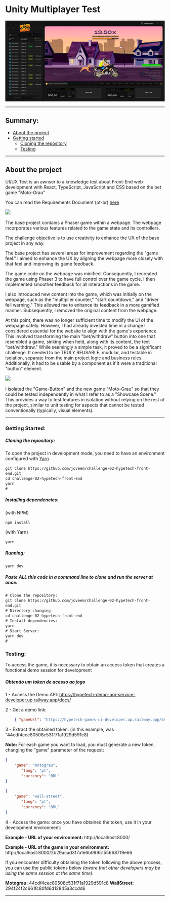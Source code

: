 #  Unity Multiplayer Test

<img src="documentation/readme/screenshots/scr-01-moto-grau-01.png">

---
## Summary:

- [About the project](#about-the-project)
- [Getting started](#getting-started)
    - [Cloning the repository](#cloning-the-repository)
    - [Testing](#testing)

---

## About the project

UI/UX Test is an awnser to a knowledge test about Front-End web development with React, TypeScript, JavaScript and CSS based on the bet game "Moto-Grau"

You can read the Requirements Document (pt-br) [here]([documentation/documents/requirements-pt-br.jpg](https://github.com/hypetechgames/frontend-challenge))

<img src="documentation/readme/gifs/hypetech-moto-grau-01.gif">

The base project contains a Phaser game within a webpage. The webpage incorporates various features related to the game state and its controllers.

The challenge objective is to use creativity to enhance the UX of the base project in any way.

The base project has several areas for improvement regarding the "game feel." I aimed to enhance the UX by aligning the webpage more closely with that feel and improving its game feedback.

The game code on the webpage was minified. Consequently, I recreated the game using Phaser 3 to have full control over the game cycle. I then implemented smoother feedback for all interactions in the game.

I also introduced new content into the game, which was initially on the webpage, such as the "multiplier counter," "start countdown," and "driver fell warning." This allowed me to enhance its feedback in a more gamified manner. Subsequently, I removed the original content from the webpage.

At this point, there was no longer sufficient time to modify the UI of the webpage safely. However, I had already invested time in a change I considered essential for the website to align with the game's experience. This involved transforming the main "bet/withdraw" button into one that resembled a game, sinking when held, along with its content, the text "bet/withdraw." While seemingly a simple task, it proved to be a significant challenge. It needed to be TRULY REUSABLE, modular, and testable in isolation, separate from the main project logic and business rules. Additionally, it had to be usable by a component as if it were a traditional "button" element.

<img src="documentation/readme/gifs/hypetech-moto-grau-02.gif">

I isolated the "Game-Button" and the new game "Moto-Grau" so that they could be tested independently in what I refer to as a "Showcase Scene." This provides a way to test features in isolation without relying on the rest of the project, similar to unit testing for aspects that cannot be tested conventionally (typically, visual elements).


---

### Getting Started:

##### Cloning the repository:

To open the project in development mode, you need to have an environment configured with [Yarn](https://yarnpkg.com/getting-started/install)


``` 
git clone https://github.com/joveem/challenge-02-hypetech-front-end.git
cd challenge-02-hypetech-front-end
yarn
#
```

##### Installing dependencies:

(with NPM)

``` 
npm install
```
(with Yarn)

``` 
yarn
```

##### Running:

```
yarn dev
```

##### Paste ALL this code in a command line to clone and run the server at once:

``` 
# Clone the repository:
git clone https://github.com/joveem/challenge-02-hypetech-front-end.git
# Directory changing
cd challenge-02-hypetech-front-end
# Install dependencies:
yarn
# Start Server:
yarn dev
#
```

### Testing:

To access the game, it is necessary to obtain an access token that creates a functional demo session for development

##### Obtendo um token de acesso ao jogo

1 - Access the Demo API: https://hypetech-demo-api-service-developer.up.railway.app/docs/

2 - Get a demo link:

```json
	{ "gameUrl": "https://hypetech-games-ui-developer.up.railway.app/44cdf4cec80508c531f71a1929d591c8" }
```

3 - Extract the obtained token: (in this example, was "44cdf4cec80508c531f71a1929d591c8)



**Note:** For each game you want to load, you must generate a new token, changing the "game" parameter of the request:

 ```json
 {
	 "game": "motograu",
		"lang": "pt",
		"currency": "BRL"
 }
```

 ```json
 {
	 "game": "wall-street",
		"lang": "pt",
		"currency": "BRL"
 }
```

4 - Access the game: once you have obtained the token, use it in your development environment:

**Example - URL of your environment:** http://localhost:8000/

**Example - URL of the game in your environment:** http://localhost:8000/2b29acad3f7a1e6b0995155668719e66

If you encounter difficulty obtaining the token following the above process, you can use the public tokens below *(aware that other developers may be using the same session at the same time)*:

**Motograu:** 44cdf4cec80508c531f71a1929d591c8
**WallStreet:** 294f24f2c661fc80fd6d12845a3ccdd6

---
